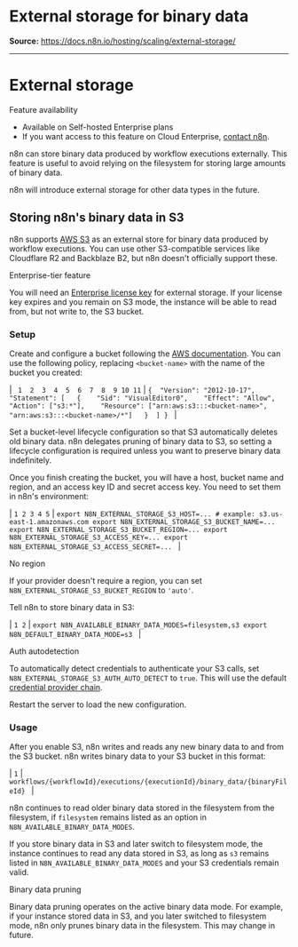 # External storage for binary data

**Source:** https://docs.n8n.io/hosting/scaling/external-storage/

---

# External storage

Feature availability

- Available on Self-hosted Enterprise plans
- If you want access to this feature on Cloud Enterprise, [contact n8n](https://n8n-community.typeform.com/to/y9X2YuGa).

n8n can store binary data produced by workflow executions externally. This feature is useful to avoid relying on the filesystem for storing large amounts of binary data.

n8n will introduce external storage for other data types in the future.

## Storing n8n's binary data in S3

n8n supports [AWS S3](https://docs.aws.amazon.com/AmazonS3/latest/userguide/Welcome.html) as an external store for binary data produced by workflow executions. You can use other S3-compatible services like Cloudflare R2 and Backblaze B2, but n8n doesn't officially support these.

Enterprise-tier feature

You will need an [Enterprise license key](../../../license-key/) for external storage. If your license key expires and you remain on S3 mode, the instance will be able to read from, but not write to, the S3 bucket.

### Setup

Create and configure a bucket following the [AWS documentation](https://docs.aws.amazon.com/AmazonS3/latest/userguide/creating-bucket.html). You can use the following policy, replacing `<bucket-name>` with the name of the bucket you created:

| ```  1  2  3  4  5  6  7  8  9 10 11 ``` | ``` {  "Version": "2012-10-17",  "Statement": [   {    "Sid": "VisualEditor0",    "Effect": "Allow",    "Action": ["s3:*"],    "Resource": ["arn:aws:s3:::<bucket-name>", "arn:aws:s3:::<bucket-name>/*"]   }  ] }  ``` |

Set a bucket-level lifecycle configuration so that S3 automatically deletes old binary data. n8n delegates pruning of binary data to S3, so setting a lifecycle configuration is required unless you want to preserve binary data indefinitely.

Once you finish creating the bucket, you will have a host, bucket name and region, and an access key ID and secret access key. You need to set them in n8n's environment:

| ``` 1 2 3 4 5 ``` | ``` export N8N_EXTERNAL_STORAGE_S3_HOST=... # example: s3.us-east-1.amazonaws.com export N8N_EXTERNAL_STORAGE_S3_BUCKET_NAME=... export N8N_EXTERNAL_STORAGE_S3_BUCKET_REGION=... export N8N_EXTERNAL_STORAGE_S3_ACCESS_KEY=... export N8N_EXTERNAL_STORAGE_S3_ACCESS_SECRET=...  ``` |

No region

If your provider doesn't require a region, you can set `N8N_EXTERNAL_STORAGE_S3_BUCKET_REGION` to `'auto'`.

Tell n8n to store binary data in S3:

| ``` 1 2 ``` | ``` export N8N_AVAILABLE_BINARY_DATA_MODES=filesystem,s3 export N8N_DEFAULT_BINARY_DATA_MODE=s3  ``` |

Auth autodetection

To automatically detect credentials to authenticate your S3 calls, set `N8N_EXTERNAL_STORAGE_S3_AUTH_AUTO_DETECT` to `true`. This will use the default [credential provider chain](https://docs.aws.amazon.com/sdk-for-javascript/v3/developer-guide/setting-credentials-node.html#credchain).

Restart the server to load the new configuration.

### Usage

After you enable S3, n8n writes and reads any new binary data to and from the S3 bucket. n8n writes binary data to your S3 bucket in this format:

| ``` 1 ``` | ``` workflows/{workflowId}/executions/{executionId}/binary_data/{binaryFileId}  ``` |

n8n continues to read older binary data stored in the filesystem from the filesystem, if `filesystem` remains listed as an option in `N8N_AVAILABLE_BINARY_DATA_MODES`.

If you store binary data in S3 and later switch to filesystem mode, the instance continues to read any data stored in S3, as long as `s3` remains listed in `N8N_AVAILABLE_BINARY_DATA_MODES` and your S3 credentials remain valid.

Binary data pruning

Binary data pruning operates on the active binary data mode. For example, if your instance stored data in S3, and you later switched to filesystem mode, n8n only prunes binary data in the filesystem. This may change in future.
